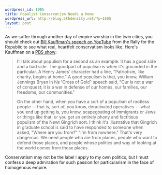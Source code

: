 ```yaml
--- 
wordpress_id: 1085
title: Populist Conservatism Needs a Home
wordpress_url: http://blog.6thdensity.net/?p=1085
layout: post
---
```

<p>As we suffer through another day of empire worship in the twin cities, you should check out <a href="http://www.campaignforliberty.com/blog/?p=440">Bill Kauffman's speech on YouTube</a> from the Rally for the Republic to see what real, heartfelt conservatism looks like.  Here's Kauffman on a <a href="http://www.pbs.org/thinktank/transcript252.html">PBS show</a>:</p><blockquote><p>I'll talk about populism for a second as an example. It has a good side and a bad side. The goodpart of populism is when it's grounded in the particular. A Henry James' character had a line, "Patriotism, like charity, begins at home." A good populism is that, you know, William Jennings Bryan in his 'Cross of Gold" speech said, "Our is not a war of conquest; it is a war in defense of our homes, our families, our freedoms, our communities."</p><p>On the other hand, when you have a sort of a populism of rootless people -- that is, sort of, you know, deracinated operatives -- what you end up getting is, you know, scapegoating of immigrants or Jews or things like that, or you get an entirely phony and factitious populism of the Newt Gingrich sort. I think it's illustrative that Gingrich in graduate school is said to have responded to someone when asked, "Where are you from?" "I'm from nowhere." That's very dangerous. We need people who are from places, people who want to defend those places, and people whose politics and way of looking at the world comes from those places.</p></blockquote><p>Conservatism may not be the label I apply to my own politics, but I must confess a deep admiration for such passion for particularism in the face of homogenous empire.</p>
